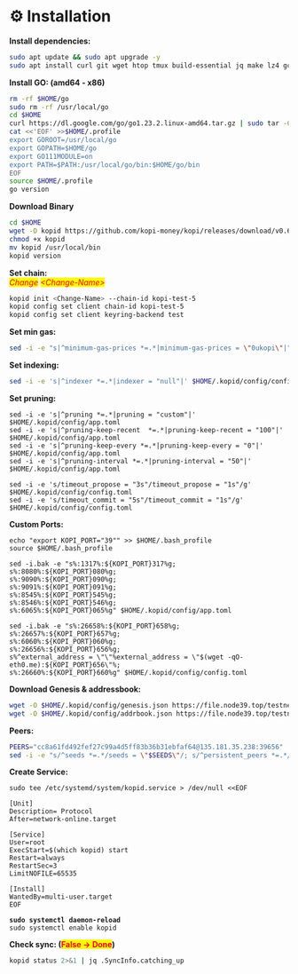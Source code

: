 # ⚙️ Installation

**Install dependencies:**

```bash
sudo apt update && sudo apt upgrade -y
sudo apt install curl git wget htop tmux build-essential jq make lz4 gcc unzip -y
```

**Install GO: (amd64 - x86)**

```bash
rm -rf $HOME/go
sudo rm -rf /usr/local/go
cd $HOME
curl https://dl.google.com/go/go1.23.2.linux-amd64.tar.gz | sudo tar -C/usr/local -zxvf -
cat <<'EOF' >>$HOME/.profile
export GOROOT=/usr/local/go
export GOPATH=$HOME/go
export GO111MODULE=on
export PATH=$PATH:/usr/local/go/bin:$HOME/go/bin
EOF
source $HOME/.profile
go version
```

**Download Binary**

```bash
cd $HOME
wget -O kopid https://github.com/kopi-money/kopi/releases/download/v0.6.4.1/kopid-v0.6.4.1-linux-amd64
chmod +x kopid
mv kopid /usr/local/bin
kopid version
```

**Set chain:**\
_<mark style="color:red;">Change</mark>_ _<mark style="color:red;">\<Change-Name></mark>_&#x20;

```bash
kopid init <Change-Name> --chain-id kopi-test-5
kopid config set client chain-id kopi-test-5
kopid config set client keyring-backend test
```

**Set min gas:**&#x20;

```bash
sed -i -e "s|^minimum-gas-prices *=.*|minimum-gas-prices = \"0ukopi\"|" $HOME/.kopid/config/app.toml
```

**Set indexing:**&#x20;

```bash
sed -i -e 's|^indexer *=.*|indexer = "null"|' $HOME/.kopid/config/config.toml
```

**Set pruning:**

```
sed -i -e 's|^pruning *=.*|pruning = "custom"|' $HOME/.kopid/config/app.toml
sed -i -e 's|^pruning-keep-recent  *=.*|pruning-keep-recent = "100"|' $HOME/.kopid/config/app.toml
sed -i -e 's|^pruning-keep-every *=.*|pruning-keep-every = "0"|' $HOME/.kopid/config/app.toml
sed -i -e 's|^pruning-interval *=.*|pruning-interval = "50"|' $HOME/.kopid/config/app.toml

sed -i -e 's/timeout_propose = "3s"/timeout_propose = "1s"/g' $HOME/.kopid/config/config.toml
sed -i -e 's/timeout_commit = "5s"/timeout_commit = "1s"/g' $HOME/.kopid/config/config.toml

```

**Custom Ports:**

```
echo "export KOPI_PORT="39"" >> $HOME/.bash_profile
source $HOME/.bash_profile
```

```
sed -i.bak -e "s%:1317%:${KOPI_PORT}317%g;
s%:8080%:${KOPI_PORT}080%g;
s%:9090%:${KOPI_PORT}090%g;
s%:9091%:${KOPI_PORT}091%g;
s%:8545%:${KOPI_PORT}545%g;
s%:8546%:${KOPI_PORT}546%g;
s%:6065%:${KOPI_PORT}065%g" $HOME/.kopid/config/app.toml

sed -i.bak -e "s%:26658%:${KOPI_PORT}658%g;
s%:26657%:${KOPI_PORT}657%g;
s%:6060%:${KOPI_PORT}060%g;
s%:26656%:${KOPI_PORT}656%g;
s%^external_address = \"\"%external_address = \"$(wget -qO- eth0.me):${KOPI_PORT}656\"%;
s%:26660%:${KOPI_PORT}660%g" $HOME/.kopid/config/config.toml
```

**Download Genesis & addressbook:**

```bash
wget -O $HOME/.kopid/config/genesis.json https://file.node39.top/testnet/kopi/genesis.json
wget -O $HOME/.kopid/config/addrbook.json https://file.node39.top/testnet/kopi/addrbook.json
```

**Peers:**

```bash
PEERS="cc8a61fd492fef27c99a4d5ff83b36b31ebfaf64@135.181.35.238:39656"
sed -i -e "s/^seeds *=.*/seeds = \"$SEEDS\"/; s/^persistent_peers *=.*/persistent_peers = \"$PEERS\"/" $HOME/.kopid/config/config.toml
```

**Create Service:**

<pre class="language-bash"><code class="lang-bash">sudo tee /etc/systemd/system/kopid.service > /dev/null &#x3C;&#x3C;EOF

[Unit]
Description= Protocol
After=network-online.target

[Service]
User=root
ExecStart=$(which kopid) start
Restart=always
RestartSec=3
LimitNOFILE=65535

[Install]
WantedBy=multi-user.target
EOF

<strong>sudo systemctl daemon-reload
</strong>sudo systemctl enable kopid
</code></pre>

**Check sync: (**<mark style="color:red;">**False -> Done**</mark>**)**

```bash
kopid status 2>&1 | jq .SyncInfo.catching_up
```

